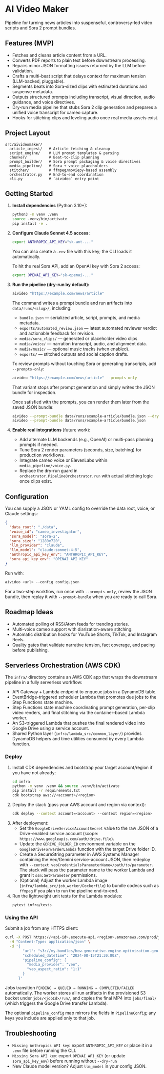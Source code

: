 # AI Video Maker

Pipeline for turning news articles into suspenseful, controversy-led video scripts and Sora 2 prompt bundles.

## Features (MVP)
- Fetches and cleans article content from a URL.
- Converts PDF reports to plain text before downstream processing.
- Repairs minor JSON formatting issues returned by the LLM before validation.
- Crafts a multi-beat script that delays context for maximum tension (LLM-backed, pluggable).
- Segments beats into Sora-sized clips with estimated durations and suspense metadata.
- Outputs structured prompts including transcript, visual direction, audio guidance, and voice directives.
- Dry-run media pipeline that stubs Sora 2 clip generation and prepares a unified voice transcript for cameo capture.
- Hooks for stitching clips and leveling audio once real media assets exist.

## Project Layout
```
src/aivideomaker/
  article_ingest/   # Article fetching & cleanup
  script_engine/    # LLM prompt templates & parsing
  chunker/          # Beat-to-clip planning
  prompt_builder/   # Sora prompt packaging & voice directives
  media_pipeline/   # Sora + voice placeholders
  stitcher/         # ffmpeg/moviepy-based assembly
  orchestrator.py   # End-to-end coordination
  cli.py            # `aivideo` entry point
```

## Getting Started
1. **Install dependencies** (Python 3.10+):
   ```bash
   python3 -m venv .venv
   source .venv/bin/activate
   pip install -e .
   ```
2. **Configure Claude Sonnet 4.5 access:**
   ```bash
   export ANTHROPIC_API_KEY="sk-ant-..."
   ```
   You can also create a `.env` file with this key; the CLI loads it automatically.

   To hit the real Sora API, add an OpenAI key with Sora 2 access:
   ```bash
   export OPENAI_API_KEY="sk-openai-..."
   ```

3. **Run the pipeline (dry-run by default):**
   ```bash
   aivideo "https://example.com/news/article"
   ```
   The command writes a prompt bundle and run artifacts into `data/runs/<slug>/`, including:
   - `bundle.json` — serialized article, script, prompts, and media metadata.
   - `exports/automated_review.json` — latest automated reviewer verdict and actionable feedback for revision.
   - `media/sora_clips/` — generated or placeholder video clips.
   - `media/voice/` — narration transcript, audio, and alignment data.
   - `media/music/` — optional music tracks (when enabled).
   - `exports/` — stitched outputs and social caption drafts.

   To review prompts without touching Sora or generating transcripts, add `--prompts-only`:
   ```bash
   aivideo "https://example.com/news/article" --prompts-only
   ```
   That variant stops after prompt generation and simply writes the JSON bundle for inspection.

   Once satisfied with the prompts, you can render them later from the saved JSON bundle:
   ```bash
   aivideo --prompt-bundle data/runs/example-article/bundle.json --dry-run   # placeholder artifacts
   aivideo --prompt-bundle data/runs/example-article/bundle.json              # contacts Sora if enabled
   ```

4. **Enable real integrations** (future work):
   - Add alternate LLM backends (e.g., OpenAI) or multi-pass planning prompts if needed.
   - Tune Sora 2 render parameters (seconds, size, batching) for production workflows.
   - Integrate cameo voice or ElevenLabs within `media_pipeline/voice.py`.
   - Replace the dry-run guard in `orchestrator.PipelineOrchestrator.run` with actual stitching logic once clips exist.

## Configuration
You can supply a JSON or YAML config to override the data root, voice, or Claude settings:
```json
{
  "data_root": "./data",
  "voice_id": "cameo_investigator",
  "sora_model": "sora-2",
  "sora_size": "1280x720",
  "llm_provider": "claude",
  "llm_model": "claude-sonnet-4-5",
  "anthropic_api_key_env": "ANTHROPIC_API_KEY",
  "sora_api_key_env": "OPENAI_API_KEY"
}
```
Run with:
```bash
aivideo <url> --config config.json
```

For a two-step workflow, run once with `--prompts-only`, review the JSON bundle, then replay it with `--prompt-bundle` when you are ready to call Sora.

## Roadmap Ideas
- Automated polling of RSS/Atom feeds for trending stories.
- Multi-voice cameo support with diarization-aware stitching.
- Automatic distribution hooks for YouTube Shorts, TikTok, and Instagram Reels.
- Quality gates that validate narrative tension, fact coverage, and pacing before publishing.

## Serverless Orchestration (AWS CDK)
The `infra/` directory contains an AWS CDK app that wraps the downstream pipeline in a fully serverless workflow:
- API Gateway + Lambda endpoint to enqueue jobs in a DynamoDB table.
- EventBridge-triggered scheduler Lambda that promotes due jobs to the Step Functions state machine.
- Step Functions state machine coordinating prompt generation, per-clip video renders, and final stitching via the container-based Lambda worker.
- An S3-triggered Lambda that pushes the final rendered video into Google Drive using a service account.
- Shared Python layer (`infra/lambda_src/common_layer/`) provides DynamoDB helpers and time utilities consumed by every Lambda function.

### Deploy
1. Install CDK dependencies and bootstrap your target account/region if you have not already:
   ```bash
   cd infra
   python -m venv .venv && source .venv/bin/activate
   pip install -r requirements.txt
   cdk bootstrap aws://<account>/<region>
   ```
2. Deploy the stack (pass your AWS account and region via context):
   ```bash
   cdk deploy --context account=<account> --context region=<region>
   ```
3. After deployment:
   - Set the `GoogleDriveServiceAccountSecret` value to the raw JSON of a Drive-enabled service account (scope: `https://www.googleapis.com/auth/drive.file`).
   - Update the `GDRIVE_FOLDER_ID` environment variable on the `GoogleDriveForwarderLambda` function with the target Drive folder ID.
   - Create a SecureString parameter in AWS Systems Manager containing the Veo/Gemini service-account JSON, then redeploy with `--context veoCredentialsParameterName=/path/to/parameter`. The stack will pass the parameter name to the worker Lambda and grant it `ssm:GetParameter` permissions.
   - (Optional) Adjust the worker Lambda image (`infra/lambda_src/job_worker/Dockerfile`) to bundle codecs such as `ffmpeg` if you plan to run the pipeline end-to-end.
4. Run the lightweight unit tests for the Lambda modules:
   ```bash
   pytest infra/tests
   ```

### Using the API
Submit a job from any HTTPS client:
```bash
curl -X POST https://<api-id>.execute-api.<region>.amazonaws.com/prod/jobs \
  -H "Content-Type: application/json" \
  -d '{
        "url": "s3://my-bundles/how-generative-engine-optimization-geo-rewrites-the-rules/bundle.json",
        "scheduled_datetime": "2024-08-15T21:30:00Z",
        "pipeline_config": {
          "media_provider": "veo",
          "veo_aspect_ratio": "1:1"
        }
      }'
```
Jobs transition `PENDING → QUEUED → RUNNING → COMPLETED/FAILED` automatically. The worker stores all run artifacts in the provisioned S3 bucket under `jobs/<jobId>/run/`, and copies the final MP4 into `jobs/final/` (which triggers the Google Drive transfer Lambda).

The optional `pipeline_config` map mirrors the fields in `PipelineConfig`; any keys you include are applied only to that job.

## Troubleshooting
- `Missing Anthropics API key`: export `ANTHROPIC_API_KEY` or place it in a `.env` file before running the CLI.
- `Missing Sora API key`: export `OPENAI_API_KEY` (or update `sora_api_key_env`) before running without `--dry-run`
- New Claude model version? Adjust `llm_model` in your config JSON.
